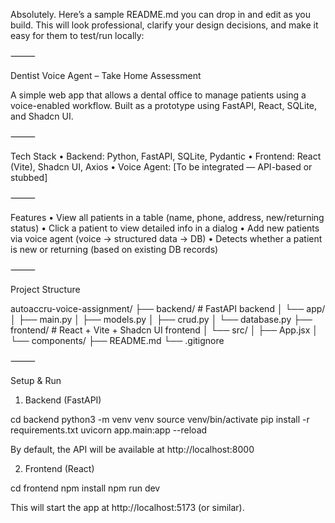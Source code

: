 Absolutely. Here’s a sample README.md you can drop in and edit as you build. This will look professional, clarify your design decisions, and make it easy for them to test/run locally:

⸻

Dentist Voice Agent – Take Home Assessment

A simple web app that allows a dental office to manage patients using a voice-enabled workflow.
Built as a prototype using FastAPI, React, SQLite, and Shadcn UI.

⸻

Tech Stack
	•	Backend: Python, FastAPI, SQLite, Pydantic
	•	Frontend: React (Vite), Shadcn UI, Axios
	•	Voice Agent: [To be integrated — API-based or stubbed]

⸻

Features
	•	View all patients in a table (name, phone, address, new/returning status)
	•	Click a patient to view detailed info in a dialog
	•	Add new patients via voice agent (voice → structured data → DB)
	•	Detects whether a patient is new or returning (based on existing DB records)

⸻

Project Structure

autoaccru-voice-assignment/
├── backend/         # FastAPI backend
│   └── app/
│       ├── main.py
│       ├── models.py
│       ├── crud.py
│       └── database.py
├── frontend/        # React + Vite + Shadcn UI frontend
│   └── src/
│       ├── App.jsx
│       └── components/
├── README.md
└── .gitignore


⸻

Setup & Run

1. Backend (FastAPI)

cd backend
python3 -m venv venv
source venv/bin/activate
pip install -r requirements.txt
uvicorn app.main:app --reload

By default, the API will be available at http://localhost:8000

2. Frontend (React)

cd frontend
npm install
npm run dev

This will start the app at http://localhost:5173 (or similar).

